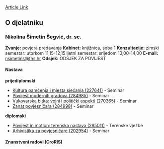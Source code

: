 [Article Link](https://www.fhs.hr/djelatnik/nikolina.simetin_segvic)

## O djelatniku
###  Nikolina Šimetin Šegvić, dr. sc. 
**Zvanje:**
povjera predavanja 
**Kabinet:**
knjižnica, soba 1
**Konzultacije:**
zimski semestar: utorkom 11,15-12,15
ljetni semestar: srijedom 13,00-14,00
**E-mail:**
[nsimetins@fhs.hr](javascript:startMail\('fazvgrav@fus.feu'\);)
**Odsjek:**
ODSJEK ZA POVIJEST 
#### Nastava
**prijediplomski**
  * [Kultura pamćenja i mjesta sjećanja (227641)](https://www.fhs.hr/predmet/kpms) - Seminar
  * [Povijest modernih gradova (284985)](https://www.fhs.hr/predmet/pmg_a) - Seminar
  * [Vukovarska bitka: vojni i politički aspekti (270365)](https://www.fhs.hr/predmet/vbvpa_a) - Seminar
  * [Zanat povjesničara (284998)](https://www.fhs.hr/predmet/zanpov) - Seminar


**diplomski**
  * [Povijest in motion: terenska nastava (285011)](https://www.fhs.hr/predmet/pimtn) - Terenske vježbe
  * [Arhivistika za povjesničare (202954)](https://www.fhs.hr/predmet/azp_b) - Seminar


#### Znanstveni radovi (CroRIS)
